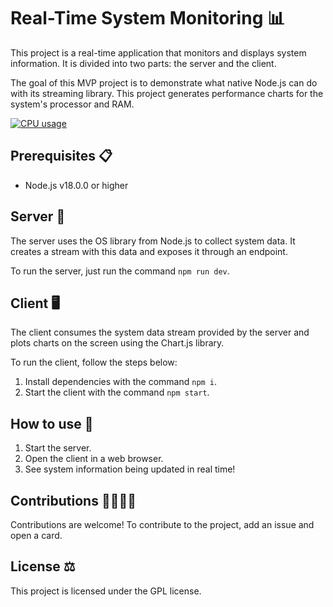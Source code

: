 # Real-Time System Monitoring 📊

This project is a real-time application that monitors and displays system information. It is divided into two parts: the server and the client.

The goal of this MVP project is to demonstrate what native Node.js can do with its streaming library. This project generates performance charts for the system's processor and RAM.

[![CPU usage](doc/sysMonitor.gif "CPU usage")]('https://www.youtube.com/watch?v=qaddbspjUS0' "CPU usage")

## Prerequisites 📋

- Node.js v18.0.0 or higher

## Server 💽

The server uses the OS library from Node.js to collect system data. It creates a stream with this data and exposes it through an endpoint.

To run the server, just run the command `npm run dev`.

## Client 🖥️

The client consumes the system data stream provided by the server and plots charts on the screen using the Chart.js library.

To run the client, follow the steps below:

1. Install dependencies with the command `npm i`.
2. Start the client with the command `npm start`.

## How to use 🤔

1. Start the server.
2. Open the client in a web browser.
3. See system information being updated in real time!

## Contributions 🫱🏻‍🫲🏼

Contributions are welcome! To contribute to the project, add an issue and open a card.

## License ⚖️

This project is licensed under the GPL license.
